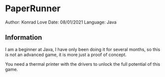 # PaperRunner

Author: Konrad Love
Date: 08/01/2021
Language: Java

## Information

I am a beginner at Java, I have only been doing it for several months, so this is not an advanced game, it is more just a proof of concept. 

You need a thermal printer with the drivers to unlock the full potential of this game.
